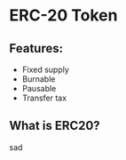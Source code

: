 # ERC-20 Token

## Features:

* Fixed supply
* Burnable
* Pausable
* Transfer tax

## What is ERC20?
sad
